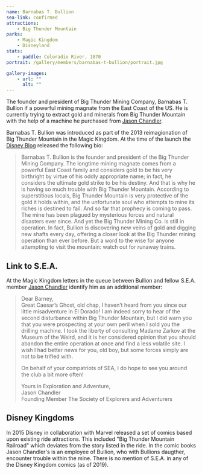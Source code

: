 ```yaml
---
name: Barnabas T. Bullion
sea-link: confirmed
attractions:
    - Big Thunder Mountain
parks:
    - Magic Kingdom
    - Disneyland
stats:
    - paddle: Coloradio River, 1870
portrait: /gallery/members/barnabas-t-bullion/portrait.jpg

gallery-images:
    - url: ""
      alt: ""
---
```


The founder and president of Big Thunder Mining Company, Barnabas T. Bullion if a powerful mining magnate from the East Coast of the US. He is currently trying to extract gold and minerals from Big Thunder Mountain with the help of a machine he purchased from [Jason Chandler](/members/jason-chandler).

Barnabas T. Bullion was introduced as part of the 2013 reimagionation of Big Thunder Mountain in the Magic Kingdom. At the time of the launch the [Disney Blog](https://disneyparks.disney.go.com/blog/2012/11/walt-disney-imagineers-unveil-the-backstory-of-barnabas-t-bullion-prioprietor-and-president-of-big-thunder-mining-company/) released the following bio:

> Barnabas T. Bullion is the founder and president of the Big Thunder Mining Company. The longtime mining magnate comes from a powerful East Coast family and considers gold to be his very birthright by virtue of his oddly appropriate name; in fact, he considers the ultimate gold strike to be his destiny. And that is why he is having so much trouble with Big Thunder Mountain. According to superstitious locals, Big Thunder Mountain is very protective of the gold it holds within, and the unfortunate soul who attempts to mine its riches is destined to fail. And so far that prophecy is coming to pass. The mine has been plagued by mysterious forces and natural disasters ever since. And yet the Big Thunder Mining Co. is still in operation. In fact, Bullion is discovering new veins of gold and digging new shafts every day, offering a closer look at the Big Thunder mining operation than ever before. But a word to the wise for anyone attempting to visit the mountain: watch out for runaway trains.

## Link to S.E.A.

At the Magic Kingdom letters in the queue between Bullion and fellow S.E.A. member [Jason Chandler](/members/jason-chandler) identify him as an additional member:

<blockquote class="letter">
	<p>
		Dear Barney,<br/>
		Great Caesar’s Ghost, old chap, I haven’t heard from you since our little misadventure in El Dorado! I am indeed sorry to hear of the second disturbance within Big Thunder Mountain, but I did warn you that you were prospecting at your own peril when I sold you the drilling machine. I took the liberty of consulting Madame Zarkov at the Museum of the Weird, and it is her considered opinion that you should abandon the entire operation at once and find a less volatile site. I wish I had better news for you, old boy, but some forces simply are not to be trifled with.
	</p>
	<p>On behalf of your compatriots of SEA, I do hope to see you around the club a bit more often!</p>
	<p>
		Yours in Exploration and Adventure,<br/>
		Jason Chandler<br/>
		Founding Member The Society of Explorers and Adventurers
	</p>
</blockquote>

## Disney Kingdoms

In 2015 Disney in collaboration with Marvel released a set of comics based upon existing ride attractions. This included "Big Thunder Mountain Railroad" which deviates from the story listed in the ride. In the comic books Jason Chandler's is an employee of Bullion, who with Bullions daugther, encounter trouble within the mine. There is no mention of S.E.A. in any of the Disney Kingdom comics (as of 2019).
